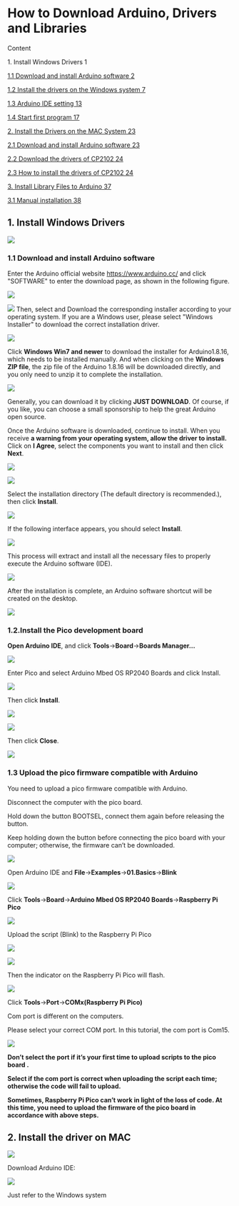 # **How to Download Arduino, Drivers and Libraries**

Content

1\. Install Windows Drivers 1

[1.1 Download and install Arduino software 2](\\l)

[1.2 Install the drivers on the Windows system 7](\\l)

[1.3 Arduino IDE setting 13](\\l)

[1.4 Start first program 17](\\l)

[2. Install the Drivers on the MAC System 23](\\l)

[2.1 Download and install Arduino software 23](\\l)

[2.2 Download the drivers of CP2102 24](\\l)

[2.3 How to install the drivers of CP2102 24](\\l)

[3. Install Library Files to Arduino 37](\\l)

[3.1 Manual installation 38](\\l)

## **1. Install Windows Drivers**

![](/media/6cf6312dc7c7db27794b54d58a8bf80c.png)

### 1.1 Download and install Arduino software

Enter the Arduino official website [<span class="underline">https://www.arduino.cc/</span>](https://www.arduino.cc/) and click "SOFTWARE" to enter the download page, as shown in the following figure.

![](/media/bfe8c9e405c71123dee7921eddff86d3.png)

![](/media/7250961db41ba42e4b881d77bd76a319.png) Then, select and Download the corresponding installer according to your operating system. If you are a Windows user, please select "Windows Installer" to download the correct installation driver.

![](/media/894116c5cf0023dd9720946cfb441790.png)

Click **Windows Win7 and newer** to download the installer for Arduino1.8.16, which needs to be installed manually. And when clicking on the **Windows ZIP file**, the zip file of the Arduino 1.8.16 will be downloaded directly, and you only need to unzip it to complete the installation.

![](/media/a983a2f2eceb968afbff8ba0f0376240.png)

Generally, you can download it by clicking **JUST DOWNLOAD**. Of course, if you like, you can choose a small sponsorship to help the great Arduino open source.

Once the Arduino software is downloaded, continue to install. When you receive **a warning from your operating system, allow the driver to install.** Click on **I Agree**, select the components you want to install and then click **Next**.

![](/media/00e334d3c756a2495da6f0d1b2db680a.png)

![](/media/de541d90a1cda992ad8e3f0cbaf95f94.png)

Select the installation directory (The default directory is recommended.), then click **Install**.

![](/media/7da9aca1e8432c59372e7c7ab2574bd9.png)

If the following interface appears, you should select **Install**.

![](/media/85b29de2aa791ecc77280ccde91e53c5.png)

This process will extract and install all the necessary files to properly execute the Arduino software (IDE).

![](/media/739c41701fbcab202f0e587f534bad30.png)

After the installation is complete, an Arduino software shortcut will be created on the desktop.

![](/media/d28223c55a30f949760779720fe4ec24.png)

### 1.2.Install the Pico development board

**Open Arduino IDE**, and click **Tools**→**Board**→**Boards Manager...**

![](/media/cc974af6f0b434a21d56bb0a00c8594e.png)

Enter Pico and select Arduino Mbed OS RP2040 Boards and click Install.

![](/media/f28ae2a19124bca76f70c3d5cbe1cbec.png)

Then click **Install**.

![](/media/32b8ade56a0e1da272a17abbfd5da41f.png)

![](/media/36e0d1363908ff71cecbdee4b9e4e421.png)

Then click **Close**.

![](/media/2c0d5af2d55f5796444cc6349585e920.png)

### 1.3 Upload the pico firmware compatible with Arduino

You need to upload a pico firmware compatible with Arduino.

Disconnect the computer with the pico board.

Hold down the button BOOTSEL, connect them again before releasing the button.

Keep holding down the button before connecting the pico board with your computer; otherwise, the firmware can’t be downloaded.

![](/media/33c91d51b2aeb2c943691706354aaad1.png)

Open Arduino IDE and **File**→**Examples**→**01.Basics**→**Blink**

![](/media/0911ade4582bd015f4cd518a5f65253f.png)

Click **Tools**→**Board**→**Arduino Mbed OS RP2040 Boards**→**Raspberry Pi Pico**

![](/media/b5a2d5b5c4b2adb2a6ced1321aadd709.png)

Upload the script (Blink) to the Raspberry Pi Pico

![](/media/27763aed4103e97b05209c747e53e8ee.png)

![](/media/4a143c3abe363648730e40181a0e2050.png)

Then the indicator on the Raspberry Pi Pico will flash.

![](/media/529c3be102eb7414ac1e5e66fb203b6e.png)

Click **Tools**→**Port**→**COMx(Raspberry Pi Pico)**

Com port is different on the computers.

Please select your correct COM port. In this tutorial, the com port is Com15.

![](/media/dd5f48649f98d0e8ac5570e83eb7e186.png)

**Don’t select the port if it’s your first time to upload scripts to the pico board .**

**Select if the com port is correct when uploading the script each time; otherwise the code will fail to upload.**

**Sometimes, Raspberry Pi Pico can’t work in light of the loss of code. At this time, you need to upload the firmware of the pico board in accordance with above steps.**

## **2. Install the driver on MAC**

![](/media/a6fc83596009c574d8e29ef383748549.png)

Download Arduino IDE:

![](/media/5d58d3cf67b308423ddb9f286f6cb697.png)

Just refer to the Windows system
